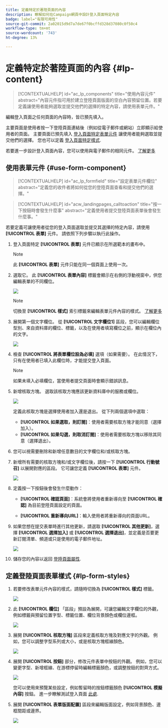 ```yaml
---
title: 定義特定於著陸頁面的內容
description: 瞭解如何在Campaign網頁中設計登入頁面特定內容
badge: label="有限可用性"
source-git-commit: 2a02015d9d7a7de67f0bcffd328d37080c0f50c4
workflow-type: tm+mt
source-wordcount: '743'
ht-degree: 13%

---
```


# 定義特定於著陸頁面的內容 {#lp-content}

>[!CONTEXTUALHELP]
>id="ac_lp_components"
>title="使用內容元件"
>abstract="內容元件指可用於建立登陸頁面版面的空白內容預留位置。若要定義讓使用者能夠選取並提交他們的選擇的特定內容，請使用表單元件。"

編輯登入頁面之任何頁面的內容時，皆已預先填入。

主要頁面是使用者按一下登陸頁面連結後（例如從電子郵件或網站）立即顯示給使用者的頁面。 主要頁面已預先填入 [登入頁面特定表單元件](#use-form-component) 讓使用者能夠選取並提交他們的選擇。 您也可以定義 [登入頁面特定樣式](#lp-form-styles).

若要進一步設計登入頁面內容，您可以使用與電子郵件的相同元件。 [了解更多](../email/content-components.md#add-content-components)

<!--
The content of the **[!UICONTROL Confirmation]**, **[!UICONTROL Error]** and **[!UICONTROL Expiration]** pages is also pre-filled. Edit them as needed.

Set the subscription form to the appropriate fields from the database to make sure it will work correctly.

The landing page default fields are already there for the selected template.

>[!NOTE]
>
>You can also create a click-through landing page without a **[!UICONTROL Form]** component. In that case, the landing page will be displayed to users, but they will not be required to submit any form. This can be useful if you only want to showcase a landing page without requiring any action from your recipients such as opt-in or opt out, or want to provide information that doesn't require user input.

Using the landing page content designer, you can also leverage contextual data coming from the primary page in a subpage. [Learn more](#use-primary-page-context)-->

## 使用表單元件 {#use-form-component}

>[!CONTEXTUALHELP]
>id="ac_lp_formfield"
>title="設定表單元件欄位"
>abstract="定義您的收件者將如何從您的登陸頁面查看和提交他們的選擇。"

>[!CONTEXTUALHELP]
>id="acw_landingpages_calltoaction"
>title="按一下按鈕時會發生什麼事"
>abstract="定義使用者提交登陸頁面表單後會發生什麼事。"

若要定義可讓使用者從您的登入頁面選取並提交其選擇的特定內容，請使用 **[!UICONTROL 表單]** 元件。 請依照下列步驟以執行此操作。

1. 登入頁面特定 **[!UICONTROL 表單]** 元件已顯示在所選範本的畫布中。

   >[!NOTE]
   >
   >此 **[!UICONTROL 表單]** 元件只能在同一個頁面上使用一次。

1. 選取它。 此 **[!UICONTROL 表單內容]** 標籤會顯示在右側的浮動視窗中，供您編輯表單的不同欄位。

   ![](assets/lp-form-component.png)

   >[!NOTE]
   >
   >切換至 **[!UICONTROL 樣式]** 索引標籤來編輯表單元件內容的樣式。 [了解更多](#lp-form-styles)

1. 展開第一個文字欄位。 從 **[!UICONTROL 文字欄位1]** 區段，您可以編輯欄位型別、來自資料庫的欄位、標籤，以及在使用者填寫欄位之前，顯示在欄位內的文字。

   ![](assets/lp-form-text-field.png)

1. 檢查 **[!UICONTROL 將表單欄位設為必填]** 選項（如果需要）。 在此情況下，只有在使用者已填入此欄位時，才能提交登入頁面。

   >[!NOTE]
   >
   >如果未填入必填欄位，當使用者提交頁面時會顯示錯誤訊息。

1. 新增核取方塊。 選取該核取方塊應該更新資料庫中的服務或欄位。

   ![](assets/lp-form-checkbox.png)

   定義此核取方塊是選擇使用者加入還是退出。 從下列兩個選項中選取：

   * **[!UICONTROL 如果選取，則訂閱]**：使用者需要核取方塊才能同意（選擇加入）。
   * **[!UICONTROL 如果勾選，則取消訂閱]**：使用者需要核取方塊以移除其同意（選擇退出）。

1. 您可以視需要刪除和新增任意數目的文字欄位和/或核取方塊。

1. 新增所有需要的核取方塊和/或文字欄位後，請按一下 **[!UICONTROL 行動號召]** 以展開對應的區段。 它可讓您定義 **[!UICONTROL 表單]** 元件。

   ![](assets/lp-call-to-action.png)

1. 定義按一下按鈕後會發生什麼動作：

   * **[!UICONTROL 確認頁面]**：系統會將使用者重新導向至 **[!UICONTROL 確認]** 為目前登陸頁面設定的頁面。

   * **[!UICONTROL 重新導向URL]**：輸入使用者將重新導向的頁面URL。

1. 如果您想在提交表單時進行其他更新，請選取 **[!UICONTROL 其他更新]**，選擇 **[!UICONTROL 選擇加入]** 或 **[!UICONTROL 選擇退出]**，並定義是否要更新訂閱清單、頻道或只是使用的電子郵件地址。

   ![](assets/lp-form-additionnal-updates.png)

1. 儲存您的內容以返回 [登陸頁面屬性](create-lp.md).

## 定義登陸頁面表單樣式 {#lp-form-styles}

1. 若要修改表單元件內容的樣式，請隨時切換為 **[!UICONTROL 樣式]** 標籤。

   ![](assets/lp_designer-form-style.png)

1. 此 **[!UICONTROL 欄位]** 「區段」預設為展開，可讓您編輯文字欄位的外觀，例如標籤與預留位置字型、標籤位置、欄位背景顏色或欄位邊框。

   ![](assets/lp_designer-form-style-fields.png)

1. 展開 **[!UICONTROL 核取方塊]** 區段來定義核取方塊及對應文字的外觀。 例如，您可以調整字型系列或大小，或是核取方塊框線顏色。

   ![](assets/lp_designer-form-style-checkboxes.png)

1. 展開 **[!UICONTROL 按鈕]** 部分，修改元件表單中按鈕的外觀。 例如，您可以變更字型、新增框線、在游標停留時編輯標籤顏色，或調整按鈕的對齊方式。

   ![](assets/lp_designer-form-style-buttons.png)

   您可以使用來預覽某些設定，例如暫留時的按鈕標籤顏色 **[!UICONTROL 模擬內容]** 按鈕。 進一步瞭解測試登入頁面 [此處](create-lp.md#test-landing-page).

1. 展開 **[!UICONTROL 表單版面配置]** 區段來編輯版面設定，例如背景顏色、邊框間距或邊界。

   ![](assets/lp_designer-form-style-layout.png)

<!--
1. Expand the **[!UICONTROL Form error]** section to adjust the display of the error message that displays in case a problem occurs. Check the corresponding option to preview the error text on the form.

    ![](assets/lp_designer-form-error-preview.png)-->


